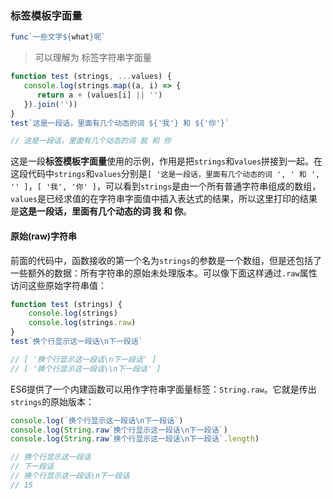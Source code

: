 ### 标签模板字面量

```js
func`一些文字${what}呢`
```

> 可以理解为 标签字符串字面量

```js
function test (strings, ...values) {
   console.log(strings.map((a, i) => {
      return a + (values[i] || '')
   }).join(''))
}
test`这是一段话，里面有几个动态的词 ${'我'} 和 ${'你'}`

// 这是一段话，里面有几个动态的词 我 和 你
```

这是一段**标签模板字面量**使用的示例，作用是把`strings`和`values`拼接到一起。在这段代码中`strings`和`values`分别是`[ '这是一段话，里面有几个动态的词 ', ' 和 ', '' ]`，`[ '我', '你' ]`，可以看到`strings`是由一个所有普通字符串组成的数组，`values`是已经求值的在字符串字面值中插入表达式的结果，所以这里打印的结果是**这是一段话，里面有几个动态的词 我 和 你**。

#### 原始(raw)字符串

前面的代码中，函数接收的第一个名为`strings`的参数是一个数组，但是还包括了一些额外的数据：所有字符串的原始未处理版本。可以像下面这样通过`.raw`属性访问这些原始字符串值：

```js
function test (strings) {
	console.log(strings)
	console.log(strings.raw)
}
test`换个行显示这一段话\n下一段话`

// [ '换个行显示这一段话\n下一段话' ]
// [ '换个行显示这一段话\\n下一段话' ]
```

ES6提供了一个内建函数可以用作字符串字面量标签：`String.raw`。它就是传出`strings`的原始版本：

```js
console.log(`换个行显示这一段话\n下一段话`)
console.log(String.raw`换个行显示这一段话\n下一段话`)
console.log(String.raw`换个行显示这一段话\n下一段话`.length)

// 换个行显示这一段话
// 下一段话
// 换个行显示这一段话\n下一段话
// 15
```

